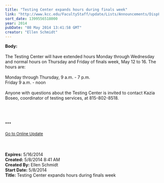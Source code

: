 ```yaml
---
title: "Testing Center expands hours during finals week"
link: "http://www.kcc.edu/FacultyStaff/update/Lists/Announcements/DispForm.aspx?ID=1512"
sort_date: 1399556518000
year: 2014
pubDate: "08 May 2014 13:41:58 GMT"
creator: "Ellen Schmidt"
---
```


<div><b>Body:</b> <div class="ExternalClass7FC94D19D884484696E6C334EFE8AEC4"><div><br />The Testing Center will have extended hours Monday through Wednesday and normal hours on Thursday and Friday of finals week, May 12 to 16. The hours are:</div>
<div> </div>
<div>Monday through Thursday, 9 a.m. - 7 p.m.<br />Friday 9 a.m. - noon</div>
<div> </div>
<div>Anyone with questions about the Testing Center is invited to contact Kazia Boseo, coordinator of testing services, at 815-802-8518.</div>
<div> </div>
<div> </div>
<div> </div>
<div>
<div><br /></div>
<div><font size="2">***</font></div>
<div><font size="2"></font> </div>
<div><font size="2"></font></div>
<div></div>
<div><font size="2"></font></div>
<div><font size="2"></font></div>
<div><font size="2"></font></div>
<div><font size="2"></font></div>
<div><font size="2"></font></div>
<div><font size="2"></font></div>
<div><font size="2"></font></div>
<div><font size="2"></font></div>
<div><a href="/FacultyStaff/update/Pages/dailyupdate.aspx"><font size="2">Go to Online Update</font></a></div>
<div> </div>
<div> </div></div>
<div> </div></div></div>
<div><b>Expires:</b> 5/16/2014</div>
<div><b>Created:</b> 5/8/2014 8:41 AM</div>
<div><b>Created By:</b> Ellen Schmidt</div>
<div><b>Start Date:</b> 5/8/2014</div>
<div><b>Title:</b> Testing Center expands hours during finals week</div>
